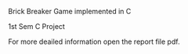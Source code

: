 Brick Breaker Game implemented in C

1st Sem C Project

For more deailed information open the report file pdf. 
